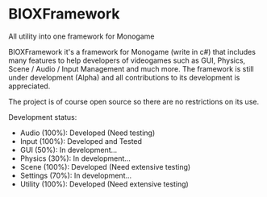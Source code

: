 # BIOXFramework
All utility into one framework for Monogame

BIOXFramework it's a framework for Monogame (write in c#) that includes many features to help developers of videogames such as GUI, Physics, Scene / Audio / Input Management and much more. The framework is still under development (Alpha) and all contributions to its development is appreciated.

The project is of course open source so there are no restrictions on its use.

Development status:

* Audio (100%): Developed (Need testing)
* Input (100%): Developed and Tested
* GUI (50%): In development...
* Physics (30%): In development...
* Scene (100%): Developed (Need extensive testing)
* Settings (70%): In development...
* Utility (100%): Developed (Need extensive testing)
